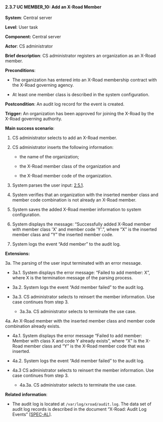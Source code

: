 #### 2.3.7 UC MEMBER\_10: Add an X-Road Member

**System**: Central server

**Level**: User task

**Component:** Central server

**Actor**: CS administrator

**Brief description**: CS administrator registers an organization as an X-Road member.

**Preconditions**:

-   The organization has entered into an X-Road membership contract with the X-Road governing agency.

-   At least one member class is described in the system configuration.

**Postcondition**: An audit log record for the event is created.

**Trigger:** An organization has been approved for joining the X-Road by the X-Road governing authority.

**Main success scenario**:

1.  CS administrator selects to add an X-Road member.

2.  CS administrator inserts the following information:

    -   the name of the organization;

    -   the X-Road member class of the organization and

    -   the X-Road member code of the organization.

3.  System parses the user input: [2.5.1](#251-uc-member_54-parse-user-input).

4.  System verifies that an organization with the inserted member class and member code combination is not already an X-Road member.

5.  System saves the added X-Road member information to system configuration.

6.  System displays the message: “Successfully added X-Road member with member class 'X' and member code 'Y'.”, where “X” is the inserted member class and “Y” the inserted member code.

7.  System logs the event “Add member” to the audit log.

**Extensions:**

3a. The parsing of the user input terminated with an error message.

- 3a.1. System displays the error message: “Failed to add member: X”, where X is the termination message of the parsing process.

- 3a.2. System logs the event “Add member failed” to the audit log.

- 3a.3. CS administrator selects to reinsert the member information. Use case continues from step 3.

    - 3a.3a. CS administrator selects to terminate the use case.

4a. An X-Road member with the inserted member class and member code combination already exists.

- 4a.1. System displays the error message “Failed to add member: Member with class X and code Y already exists”, where “X” is the X-Road member class and “Y” is the X-Road member code that was inserted.

- 4a.2. System logs the event “Add member failed” to the audit log.

- 4a.3 CS administrator selects to reinsert the member information. Use case continues from step 3.

    - 4a.3a. CS administrator selects to terminate the use case.

**Related information**:

-   The audit log is located at `/var/log/xroad/audit.log`. The data set of audit log records is described in the document “X-Road: Audit Log Events” \[[SPEC-AL](#Ref_SPEC-AL)\].